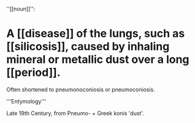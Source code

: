 ''[[noun]]'':

# A [[disease]] of the lungs, such as [[silicosis]], caused by inhaling mineral or metallic dust over a long [[period]].

Often shortened to pneumonoconiosis or pneumoconiosis.

'''Entymology'''

Late 19th Century, from Pneumo- + Greek konis 'dust'.